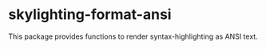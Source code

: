 # skylighting-format-ansi

This package provides functions to render syntax-highlighting
as ANSI text.

